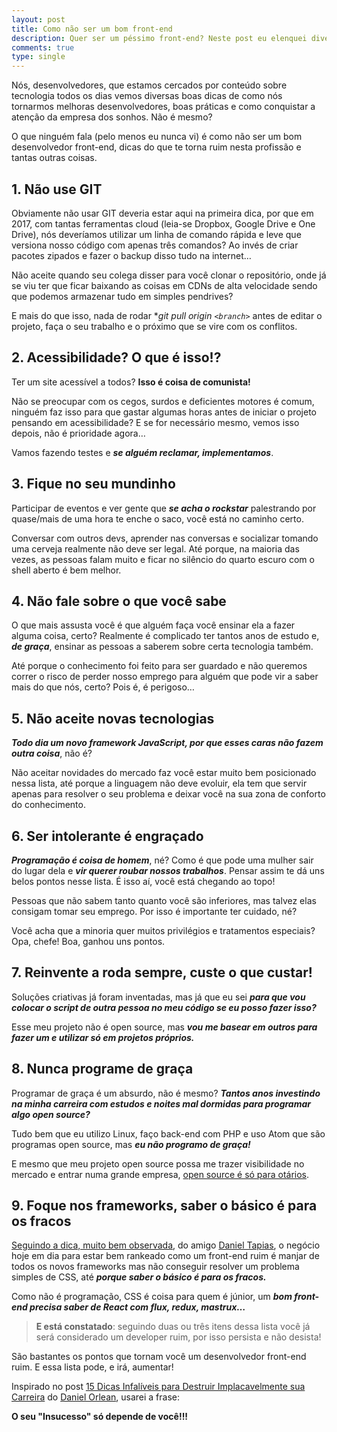 ```yaml
---
layout: post
title: Como não ser um bom front-end
description: Quer ser um péssimo front-end? Neste post eu elenquei diversos pontos que farão você alcançar esta desgraça.
comments: true
type: single
---
```


Nós, desenvolvedores, que estamos cercados por conteúdo sobre tecnologia todos os dias vemos diversas boas dicas de como nós tornarmos melhoras desenvolvedores, boas práticas e como conquistar a atenção da empresa dos sonhos. Não é mesmo?

O que ninguém fala (pelo menos eu nunca vi) é como não ser um bom desenvolvedor front-end, dicas do que te torna ruim nesta profissão e tantas outras coisas.

## 1. Não use GIT

Obviamente não usar GIT deveria estar aqui na primeira dica, por que em 2017, com tantas ferramentas cloud (leia-se Dropbox, Google Drive e One Drive), nós deveríamos utilizar um linha de comando rápida e leve que versiona nosso código com apenas três comandos? Ao invés de criar pacotes zipados e fazer o backup disso tudo na internet…

Não aceite quando seu colega disser para você clonar o repositório, onde já se viu ter que ficar baixando as coisas em CDNs de alta velocidade sendo que podemos armazenar tudo em simples pendrives?

E mais do que isso, nada de rodar **git pull origin `<branch>`* antes de editar o projeto, faça o seu trabalho e o próximo que se vire com os conflitos.

## 2. Acessibilidade? O que é isso!?

Ter um site acessível a todos? **Isso é coisa de comunista!**

Não se preocupar com os cegos, surdos e deficientes motores é comum, ninguém faz isso para que gastar algumas horas antes de iniciar o projeto pensando em acessibilidade? E se for necessário mesmo, vemos isso depois, não é prioridade agora…

Vamos fazendo testes e ***se alguém reclamar, implementamos***.

## 3. Fique no seu mundinho

Participar de eventos e ver gente que ***se acha o rockstar*** palestrando por quase/mais de uma hora te enche o saco, você está no caminho certo.

Conversar com outros devs, aprender nas conversas e socializar tomando uma cerveja realmente não deve ser legal. Até porque, na maioria das vezes, as pessoas falam muito e ficar no silêncio do quarto escuro com o shell aberto é bem melhor.

## 4. Não fale sobre o que você sabe

O que mais assusta você é que alguém faça você ensinar ela a fazer alguma coisa, certo? Realmente é complicado ter tantos anos de estudo e, ***de graça***, ensinar as pessoas a saberem sobre certa tecnologia também.

Até porque o conhecimento foi feito para ser guardado e não queremos correr o risco de perder nosso emprego para alguém que pode vir a saber mais do que nós, certo? Pois é, é perigoso…

## 5. Não aceite novas tecnologias

***Todo dia um novo framework JavaScript, por que esses caras não fazem outra coisa***, não é?

Não aceitar novidades do mercado faz você estar muito bem posicionado nessa lista, até porque a linguagem não deve evoluir, ela tem que servir apenas para resolver o seu problema e deixar você na sua zona de conforto do conhecimento.

## 6. Ser intolerante é engraçado

***Programação é coisa de homem***, né? Como é que pode uma mulher sair do lugar dela e ***vir querer roubar nossos trabalhos***. Pensar assim te dá uns belos pontos nesse lista. É isso aí, você está chegando ao topo!

Pessoas que não sabem tanto quanto você são inferiores, mas talvez elas consigam tomar seu emprego. Por isso é importante ter cuidado, né?

Você acha que a minoria quer muitos privilégios e tratamentos especiais? Opa, chefe! Boa, ganhou uns pontos.

## 7. Reinvente a roda sempre, custe o que custar!

Soluções criativas já foram inventadas, mas já que eu sei ***para que vou colocar o script de outra pessoa no meu código se eu posso fazer isso?***

Esse meu projeto não é open source, mas ***vou me basear em outros para fazer um e utilizar só em projetos próprios.***

## 8. Nunca programe de graça

Programar de graça é um absurdo, não é mesmo? ***Tantos anos investindo na minha carreira com estudos e noites mal dormidas para programar algo open source?***

Tudo bem que eu utilizo Linux, faço back-end com PHP e uso Atom que são programas open source, mas ***eu não programo de graça!***

E mesmo que meu projeto open source possa me trazer visibilidade no mercado e entrar numa grande empresa, [open source é só para otários](/como-contribuir-em-projetos-open-source/).

## 9. Foque nos frameworks, saber o básico é para os fracos

[Seguindo a dica, muito bem observada](https://twitter.com/tapmorales/status/931517202234335233), do amigo [Daniel Tapias](https://twitter.com/tapmorales/), o negócio hoje em dia para estar bem rankeado como um front-end ruim é manjar de todos os novos frameworks mas não conseguir resolver um problema simples de CSS, até ***porque saber o básico é para os fracos.***

Como não é programação, CSS é coisa para quem é júnior, um ***bom front-end precisa saber de React com flux, redux, mastrux…***

> **E está constatado**: seguindo duas ou três itens dessa lista você já será considerado um developer ruim, por isso persista e não desista!

São bastantes os pontos que tornam você um desenvolvedor front-end ruim. E essa lista pode, e irá, aumentar!

Inspirado no post [15 Dicas Infalíveis para Destruir Implacavelmente sua Carreira](https://medium.com/@danielorlean/15-dicas-infal%C3%ADveis-para-destruir-implacavelmente-sua-carreira-7ce04f34a76) do [Daniel Orlean](https://medium.com/u/c0c05f30f30f), usarei a frase:

**O seu "Insucesso" só depende de você!!!**
